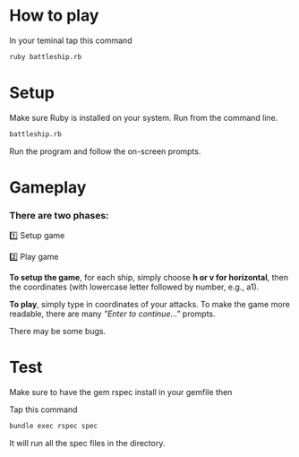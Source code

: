 # How to play
In your teminal tap this command
```bash
ruby battleship.rb
```

# Setup
Make sure Ruby is installed on your system.
Run  from the command line.
```bash
battleship.rb
```

Run the program and follow the on-screen prompts.



# Gameplay
### There are two phases:

1️⃣ Setup game

2️⃣ Play game


**To setup the game**, for each ship, simply choose **h or v for horizontal**, then the coordinates (with lowercase letter followed by number, e.g., a1).


**To play**, simply type in coordinates of your attacks. To make the game more readable, there are many *"Enter to continue..."* prompts.

There may be some bugs.

# Test

Make sure to have the gem rspec install in your gemfile
then

Tap this command
```bash
bundle exec rspec spec
```
It will run all the spec files in the directory.
